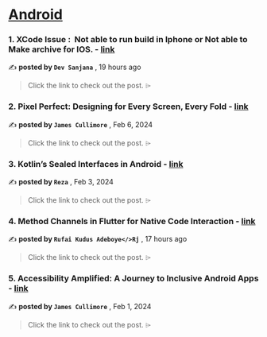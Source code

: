 
<h1><a href=https://medium.com/tag/android/recommended target="_blank" rel="noopener noreferrer">Android</a></h1>
<h3>1. XCode Issue : 
Not able to run build in Iphone or Not able to Make archive for IOS. - <a href=https://medium.com/@devsanflutter/xcode-issue-not-able-to-run-build-in-iphone-or-not-able-to-make-archive-for-ios-98e0f124b136?source=tag_recommended_feed---------0-84----------android----------80df6ea4_59d6_4976_846c_2b38f3d9a9a7------- target="_blank" rel="noopener noreferrer">link</a></h3>

✍️ **posted by `Dev Sanjana`** <date> , 19 hours ago</date>

<blockquote>Click the link to check out the post. ⌲</blockquote>

<h3>2. Pixel Perfect: Designing for Every Screen, Every Fold - <a href=https://medium.com/gitconnected/pixel-perfect-designing-for-every-screen-every-fold-1f8ba91b40c0?source=tag_recommended_feed---------1-107----------android----------80df6ea4_59d6_4976_846c_2b38f3d9a9a7------- target="_blank" rel="noopener noreferrer">link</a></h3>

✍️ **posted by `James Cullimore`** <date> , Feb 6, 2024</date>

<blockquote>Click the link to check out the post. ⌲</blockquote>

<h3>3. Kotlin’s Sealed Interfaces in Android - <a href=https://medium.com/proandroiddev/kotlins-sealed-interfaces-in-android-0882a3d2afd1?source=tag_recommended_feed---------2-85----------android----------80df6ea4_59d6_4976_846c_2b38f3d9a9a7------- target="_blank" rel="noopener noreferrer">link</a></h3>

✍️ **posted by `Reza`** <date> , Feb 3, 2024</date>

<blockquote>Click the link to check out the post. ⌲</blockquote>

<h3>4. Method Channels in Flutter for Native Code Interaction - <a href=https://medium.com/dev-genius/method-channels-in-flutter-for-native-code-interaction-15bfe6133ef5?source=tag_recommended_feed---------3-84----------android----------80df6ea4_59d6_4976_846c_2b38f3d9a9a7------- target="_blank" rel="noopener noreferrer">link</a></h3>

✍️ **posted by `Rufai Kudus Adeboye</>Rj`** <date> , 17 hours ago</date>

<blockquote>Click the link to check out the post. ⌲</blockquote>

<h3>5. Accessibility Amplified: A Journey to Inclusive Android Apps - <a href=https://medium.com/gitconnected/accessibility-amplified-a-journey-to-inclusive-android-apps-120d86b56f56?source=tag_recommended_feed---------4-107----------android----------80df6ea4_59d6_4976_846c_2b38f3d9a9a7------- target="_blank" rel="noopener noreferrer">link</a></h3>

✍️ **posted by `James Cullimore`** <date> , Feb 1, 2024</date>

<blockquote>Click the link to check out the post. ⌲</blockquote>

